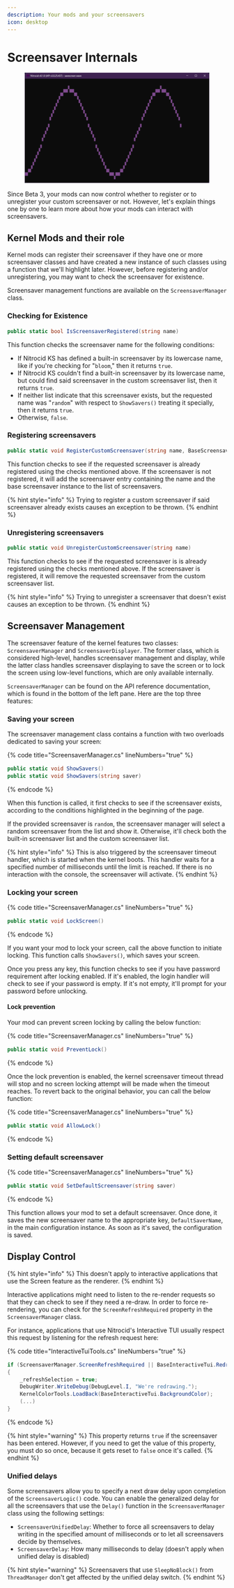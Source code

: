 ```yaml
---
description: Your mods and your screensavers
icon: desktop
---
```


# Screensaver Internals

<figure><img src="../../../.gitbook/assets/068-saver.png" alt=""><figcaption></figcaption></figure>

Since Beta 3, your mods can now control whether to register or to unregister your custom screensaver or not. However, let's explain things one by one to learn more about how your mods can interact with screensavers.

## Kernel Mods and their role

Kernel mods can register their screensaver if they have one or more screensaver classes and have created a new instance of such classes using a function that we'll highlight later. However, before registering and/or unregistering, you may want to check the screensaver for existence.

Screensaver management functions are available on the `ScreensaverManager` class.

### Checking for Existence

```csharp
public static bool IsScreensaverRegistered(string name)
```

This function checks the screensaver name for the following conditions:

* If Nitrocid KS has defined a built-in screensaver by its lowercase name, like if you're checking for "`bloom`," then it returns `true`.
* If Nitrocid KS couldn't find a built-in screensaver by its lowercase name, but could find said screensaver in the custom screensaver list, then it returns `true`.
* If neither list indicate that this screensaver exists, but the requested name was "`random`" with respect to `ShowSavers()` treating it specially, then it returns `true`.
* Otherwise, `false`.

### Registering screensavers

```csharp
public static void RegisterCustomScreensaver(string name, BaseScreensaver screensaver)
```

This function checks to see if the requested screensaver is already registered using the checks mentioned above. If the screensaver is not registered, it will add the screensaver entry containing the name and the base screensaver instance to the list of screensavers.

{% hint style="info" %}
Trying to register a custom screensaver if said screensaver already exists causes an exception to be thrown.
{% endhint %}

### Unregistering screensavers

```csharp
public static void UnregisterCustomScreensaver(string name)
```

This function checks to see if the requested screensaver is is already registered using the checks mentioned above. If the screensaver is registered, it will remove the requested screensaver from the custom screensaver list.

{% hint style="info" %}
Trying to unregister a screensaver that doesn't exist causes an exception to be thrown.
{% endhint %}

## Screensaver Management

The screensaver feature of the kernel features two classes: `ScreensaverManager` and `ScreensaverDisplayer`. The former class, which is considered high-level, handles screensaver management and display, while the latter class handles screensaver displaying to save the screen or to lock the screen using low-level functions, which are only available internally.

`ScreensaverManager` can be found on the API reference documentation, which is found in the bottom of the left pane. Here are the top three features:

### Saving your screen

The screensaver management class contains a function with two overloads dedicated to saving your screen:

{% code title="ScreensaverManager.cs" lineNumbers="true" %}
```csharp
public static void ShowSavers()
public static void ShowSavers(string saver)
```
{% endcode %}

When this function is called, it first checks to see if the screensaver exists, according to the conditions highlighted in the beginning of the page.

If the provided screensaver is `random`, the screensaver manager will select a random screensaver from the list and show it. Otherwise, it'll check both the built-in screensaver list and the custom screensaver list.

{% hint style="info" %}
This is also triggered by the screensaver timeout handler, which is started when the kernel boots. This handler waits for a specified number of milliseconds until the limit is reached. If there is no interaction with the console, the screensaver will activate.
{% endhint %}

### Locking your screen

{% code title="ScreensaverManager.cs" lineNumbers="true" %}
```csharp
public static void LockScreen()
```
{% endcode %}

If you want your mod to lock your screen, call the above function to initiate locking. This function calls `ShowSavers()`, which saves your screen.

Once you press any key, this function checks to see if you have password requirement after locking enabled. If it's enabled, the login handler will check to see if your password is empty. If it's not empty, it'll prompt for your password before unlocking.

#### Lock prevention

Your mod can prevent screen locking by calling the below function:

{% code title="ScreensaverManager.cs" lineNumbers="true" %}
```csharp
public static void PreventLock()
```
{% endcode %}

Once the lock prevention is enabled, the kernel screensaver timeout thread will stop and no screen locking attempt will be made when the timeout reaches. To revert back to the original behavior, you can call the below function:

{% code title="ScreensaverManager.cs" lineNumbers="true" %}
```csharp
public static void AllowLock()
```
{% endcode %}

### Setting default screensaver

{% code title="ScreensaverManager.cs" lineNumbers="true" %}
```csharp
public static void SetDefaultScreensaver(string saver)
```
{% endcode %}

This function allows your mod to set a default screensaver. Once done, it saves the new screensaver name to the appropriate key, `DefaultSaverName`, in the main configuration instance. As soon as it's saved, the configuration is saved.

## Display Control

{% hint style="info" %}
This doesn't apply to interactive applications that use the Screen feature as the renderer.
{% endhint %}

Interactive applications might need to listen to the re-render requests so that they can check to see if they need a re-draw. In order to force re-rendering, you can check for the `ScreenRefreshRequired` property in the `ScreensaverManager` class.

For instance, applications that use Nitrocid's Interactive TUI usually respect this request by listening for the refresh request here:

{% code title="InteractiveTuiTools.cs" lineNumbers="true" %}
```csharp
if (ScreensaverManager.ScreenRefreshRequired || BaseInteractiveTui.RedrawRequired)
{
    _refreshSelection = true;
    DebugWriter.WriteDebug(DebugLevel.I, "We're redrawing.");
    KernelColorTools.LoadBack(BaseInteractiveTui.BackgroundColor);
    (...)
}
```
{% endcode %}

{% hint style="warning" %}
This property returns `true` if the screensaver has been entered. However, if you need to get the value of this property, you must do so once, because it gets reset to `false` once it's called.
{% endhint %}

### Unified delays

Some screensavers allow you to specify a next draw delay upon completion of the `ScreensaverLogic()` code. You can enable the generalized delay for all the screensavers that use the `Delay()` function in the `ScreensaverManager` class using the following settings:

* `ScreensaverUnifiedDelay`: Whether to force all screensavers to delay writing in the specified amount of milliseconds or to let all screensavers decide by themselves.
* `ScreensaverDelay`: How many milliseconds to delay (doesn't apply when unified delay is disabled)

{% hint style="warning" %}
Screensavers that use `SleepNoBlock()` from `ThreadManager` don't get affected by the unified delay switch.
{% endhint %}
